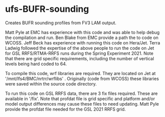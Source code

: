 # ufs-BUFR-sounding
Creates BUFR sounding profiles from FV3 LAM output.

Matt Pyle at EMC has experience with this code and was able to help debug the compilation and run.
Ben Blake from EMC provide a path the to code on WCOSS.
Jeff Beck has experience with running this code on Hera/Jet.
Terra Ladwig followed the expertise of the above people to run the code on Jet for GSL RRFS/RTMA-RRFS runs during the Spring Experiment 2021.  Note that there are grid specific requirements, including the number of vertical levels being hard coded to 64.  

To compile this code, wrf libraries are required.  They are located on Jet at '/mnt/lfs4/BMC/nrtrr/wrflibs' .
Originally (code from WCOSS) these libraries were saved within the source code directory.

To run this code on GSL RRFS data, there are 3 fix files required.  These are available in '/fix'. Note that profdat file is grid specific and platform and/or model output differences may cause these files to need updating.  Matt Pyle provide the profdat file needed for the GSL 2021 RRFS grid.  
